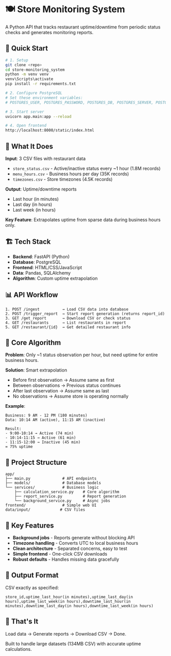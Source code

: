 # 🍽️ Store Monitoring System

A Python API that tracks restaurant uptime/downtime from periodic status checks and generates monitoring reports.

## 🚀 Quick Start

```bash
# 1. Setup
git clone <repo>
cd store-monitoring_system
python -m venv venv
venv\Scripts\activate
pip install -r requirements.txt

# 2. Configure PostgreSQL
# Set these environment variables:
# POSTGRES_USER, POSTGRES_PASSWORD, POSTGRES_DB, POSTGRES_SERVER, POSTGRES_PORT

# 3. Start server
uvicorn app.main:app --reload

# 4. Open frontend
http://localhost:8000/static/index.html
```

## 🎯 What It Does

**Input**: 3 CSV files with restaurant data
- `store_status.csv` - Active/inactive status every ~1 hour (1.8M records)
- `menu_hours.csv` - Business hours per day (35K records)  
- `timezones.csv` - Store timezones (4.5K records)

**Output**: Uptime/downtime reports
- Last hour (in minutes)
- Last day (in hours)
- Last week (in hours)

**Key Feature**: Extrapolates uptime from sparse data during business hours only.

## 🏗️ Tech Stack

- **Backend**: FastAPI (Python)
- **Database**: PostgreSQL
- **Frontend**: HTML/CSS/JavaScript
- **Data**: Pandas, SQLAlchemy
- **Algorithm**: Custom uptime extrapolation

## 📊 API Workflow

```
1. POST /ingest          → Load CSV data into database
2. POST /trigger_report  → Start report generation (returns report_id)
3. GET /get_report       → Download CSV or check status
4. GET /restaurants      → List restaurants in report
5. GET /restaurant/{id}  → Get detailed restaurant info
```

## 🧮 Core Algorithm

**Problem**: Only ~1 status observation per hour, but need uptime for entire business hours.

**Solution**: Smart extrapolation
- Before first observation → Assume same as first
- Between observations → Previous status continues  
- After last observation → Assume same as last
- No observations → Assume store is operating normally

**Example**:
```
Business: 9 AM - 12 PM (180 minutes)
Data: 10:14 AM (active), 11:15 AM (inactive)

Result:
- 9:00-10:14 → Active (74 min)
- 10:14-11:15 → Active (61 min)
- 11:15-12:00 → Inactive (45 min)
= 75% uptime
```

## 📁 Project Structure

```
app/
├── main.py              # API endpoints
├── models/              # Database models
└── services/            # Business logic
    ├── calculation_service.py    # Core algorithm
    ├── report_service.py         # Report generation
    └── background_service.py     # Async jobs
frontend/                # Simple web UI
data/input/             # CSV files
```

## 🔧 Key Features

- **Background jobs** - Reports generate without blocking API
- **Timezone handling** - Converts UTC to local business hours
- **Clean architecture** - Separated concerns, easy to test
- **Simple frontend** - One-click CSV downloads
- **Robust defaults** - Handles missing data gracefully

## 📄 Output Format

CSV exactly as specified:
```csv
store_id,uptime_last_hour(in minutes),uptime_last_day(in hours),uptime_last_week(in hours),downtime_last_hour(in minutes),downtime_last_day(in hours),downtime_last_week(in hours)
```

## 🎯 That's It

Load data → Generate reports → Download CSV → Done.

Built to handle large datasets (134MB CSV) with accurate uptime calculations.

